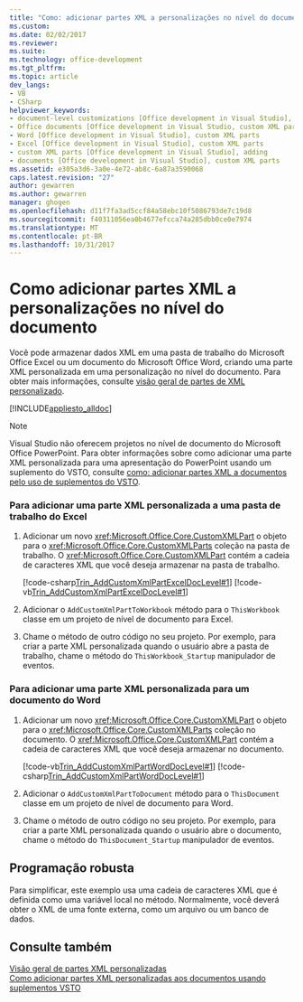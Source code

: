 ```yaml
---
title: "Como: adicionar partes XML a personalizações no nível do documento | Microsoft Docs"
ms.custom: 
ms.date: 02/02/2017
ms.reviewer: 
ms.suite: 
ms.technology: office-development
ms.tgt_pltfrm: 
ms.topic: article
dev_langs:
- VB
- CSharp
helpviewer_keywords:
- document-level customizations [Office development in Visual Studio], custom XML parts
- Office documents [Office development in Visual Studio, custom XML parts
- Word [Office development in Visual Studio], custom XML parts
- Excel [Office development in Visual Studio], custom XML parts
- custom XML parts [Office development in Visual Studio], adding
- documents [Office development in Visual Studio], custom XML parts
ms.assetid: e305a3d6-3a0e-4e72-ab8c-6a87a3590068
caps.latest.revision: "27"
author: gewarren
ms.author: gewarren
manager: ghogen
ms.openlocfilehash: d11f7fa3ad5ccf84a58ebc10f5086793de7c19d8
ms.sourcegitcommit: f40311056ea0b4677efcca74a285dbb0ce0e7974
ms.translationtype: MT
ms.contentlocale: pt-BR
ms.lasthandoff: 10/31/2017
---
```

# <a name="how-to-add-custom-xml-parts-to-document-level-customizations"></a>Como adicionar partes XML a personalizações no nível do documento
  Você pode armazenar dados XML em uma pasta de trabalho do Microsoft Office Excel ou um documento do Microsoft Office Word, criando uma parte XML personalizada em uma personalização no nível do documento. Para obter mais informações, consulte [visão geral de partes de XML personalizado](../vsto/custom-xml-parts-overview.md).  
  
 [!INCLUDE[appliesto_alldoc](../vsto/includes/appliesto-alldoc-md.md)]  
  
> [!NOTE]  
>  Visual Studio não oferecem projetos no nível de documento do Microsoft Office PowerPoint. Para obter informações sobre como adicionar uma parte XML personalizada para uma apresentação do PowerPoint usando um suplemento do VSTO, consulte [como: adicionar partes XML a documentos pelo uso de suplementos do VSTO](../vsto/how-to-add-custom-xml-parts-to-documents-by-using-vsto-add-ins.md).  
  
### <a name="to-add-a-custom-xml-part-to-an-excel-workbook"></a>Para adicionar uma parte XML personalizada a uma pasta de trabalho do Excel  
  
1.  Adicionar um novo <xref:Microsoft.Office.Core.CustomXMLPart> o objeto para o <xref:Microsoft.Office.Core.CustomXMLParts> coleção na pasta de trabalho. O <xref:Microsoft.Office.Core.CustomXMLPart> contém a cadeia de caracteres XML que você deseja armazenar na pasta de trabalho.  
  
     [!code-csharp[Trin_AddCustomXmlPartExcelDocLevel#1](../vsto/codesnippet/CSharp/Trin_AddCustomXmlPartExcelDocLevel/ThisWorkbook.cs#1)]
     [!code-vb[Trin_AddCustomXmlPartExcelDocLevel#1](../vsto/codesnippet/VisualBasic/Trin_AddCustomXmlPartExcelDocLevel/ThisWorkbook.vb#1)]  
  
2.  Adicionar o `AddCustomXmlPartToWorkbook` método para o `ThisWorkbook` classe em um projeto de nível de documento para Excel.  
  
3.  Chame o método de outro código no seu projeto. Por exemplo, para criar a parte XML personalizada quando o usuário abre a pasta de trabalho, chame o método do `ThisWorkbook_Startup` manipulador de eventos.  
  
### <a name="to-add-a-custom-xml-part-to-a-word-document"></a>Para adicionar uma parte XML personalizada para um documento do Word  
  
1.  Adicionar um novo <xref:Microsoft.Office.Core.CustomXMLPart> o objeto para o <xref:Microsoft.Office.Core.CustomXMLParts> coleção no documento. O <xref:Microsoft.Office.Core.CustomXMLPart> contém a cadeia de caracteres XML que você deseja armazenar no documento.  
  
     [!code-vb[Trin_AddCustomXmlPartWordDocLevel#1](../vsto/codesnippet/VisualBasic/Trin_AddCustomXmlPartWordDocLevel/ThisDocument.vb#1)]
     [!code-csharp[Trin_AddCustomXmlPartWordDocLevel#1](../vsto/codesnippet/CSharp/Trin_AddCustomXmlPartWordDocLevel/ThisDocument.cs#1)]  
  
2.  Adicionar o `AddCustomXmlPartToDocument` método para o `ThisDocument` classe em um projeto de nível de documento para Word.  
  
3.  Chame o método de outro código no seu projeto. Por exemplo, para criar a parte XML personalizada quando o usuário abre o documento, chame o método do `ThisDocument_Startup` manipulador de eventos.  
  
## <a name="robust-programming"></a>Programação robusta  
 Para simplificar, este exemplo usa uma cadeia de caracteres XML que é definida como uma variável local no método. Normalmente, você deverá obter o XML de uma fonte externa, como um arquivo ou um banco de dados.  
  
## <a name="see-also"></a>Consulte também  
 [Visão geral de partes XML personalizadas](../vsto/custom-xml-parts-overview.md)   
 [Como adicionar partes XML personalizadas aos documentos usando suplementos VSTO](../vsto/how-to-add-custom-xml-parts-to-documents-by-using-vsto-add-ins.md)  
  
  